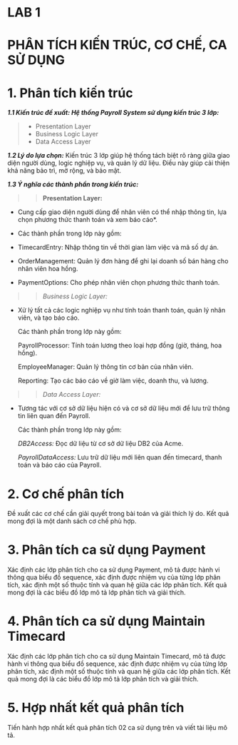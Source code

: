 # LAB 1

# PHÂN TÍCH KIẾN TRÚC, CƠ CHẾ, CA SỬ DỤNG

# 1. Phân tích kiến trúc

 ***1.1 Kiến trúc đề xuất: Hệ thống Payroll System sử dụng kiến trúc 3 lớp:***

> - Presentation Layer
> - Business Logic Layer
> - Data Access Layer

***1.2 Lý do lựa chọn:***  Kiến trúc 3 lớp giúp hệ thống tách biệt rõ ràng giữa giao diện người dùng, logic nghiệp vụ, và quản lý dữ liệu. Điều này giúp cải thiện khả năng bảo trì, mở rộng, và bảo mật.

***1.3 Ý nghĩa các thành phần trong kiến trúc:***

>> **Presentation Layer:**

* Cung cấp giao diện người dùng để nhân viên có thể nhập thông tin, lựa chọn phương thức thanh toán và xem báo cáo*.</p>
 
 * Các thành phần trong lớp này gồm:

* TimecardEntry: Nhập thông tin về thời gian làm việc và mã số dự án.</p>
* OrderManagement: Quản lý đơn hàng để ghi lại doanh số bán hàng cho nhân viên hoa hồng.</p>
* PaymentOptions: Cho phép nhân viên chọn phương thức thanh toán.</p>
</p>

>> *Business Logic Layer:* </p>
- Xử lý tất cả các logic nghiệp vụ như tính toán thanh toán, quản lý nhân viên, và tạo báo cáo.</p>
Các thành phần trong lớp này gồm:</p>
PayrollProcessor: Tính toán lương theo loại hợp đồng (giờ, tháng, hoa hồng).</p>
EmployeeManager: Quản lý thông tin cơ bản của nhân viên.</p>
Reporting: Tạo các báo cáo về giờ làm việc, doanh thu, và lương.</p>

>> *Data Access Layer:*

- Tương tác với cơ sở dữ liệu hiện có và cơ sở dữ liệu mới để lưu trữ thông tin liên quan đến Payroll.</p>
Các thành phần trong lớp này gồm:    </p>
<em>DB2Access:</em> Đọc dữ liệu từ cơ sở dữ liệu DB2 của Acme.</p>
<em>PayrollDataAccess:</em> Lưu trữ dữ liệu mới liên quan đến timecard, thanh toán và báo cáo của Payroll.</p>
# 2. Cơ chế phân tích
Đề xuất các cơ chế cần giải quyết trong bài toán và giải thích lý do. Kết quả mong đợi là một danh sách cơ chế phù hợp.
# 3. Phân tích ca sử dụng Payment
Xác định các lớp phân tích cho ca sử dụng Payment, mô tả được hành vi thông qua biểu đồ sequence, xác định được nhiệm vụ của từng lớp phân tích, xác định một số thuộc tính và quan hệ giữa các lớp phân tích. Kết quả mong đợi là các biểu đồ lớp mô tả lớp phân tích và giải thích.
# 4. Phân tích ca sử dụng Maintain Timecard
Xác định các lớp phân tích cho ca sử dụng Maintain Timecard, mô tả được hành vi thông qua biểu đồ sequence, xác định được nhiệm vụ của từng lớp phân tích, xác định một số thuộc tính và quan hệ giữa các lớp phân tích. Kết quả mong đợi là các biểu đồ lớp mô tả lớp phân tích và giải thích.
# 5. Hợp nhất kết quả phân tích
Tiến hành hợp nhất kết quả phân tích 02 ca sử dụng trên và viết tài liệu mô tả.

